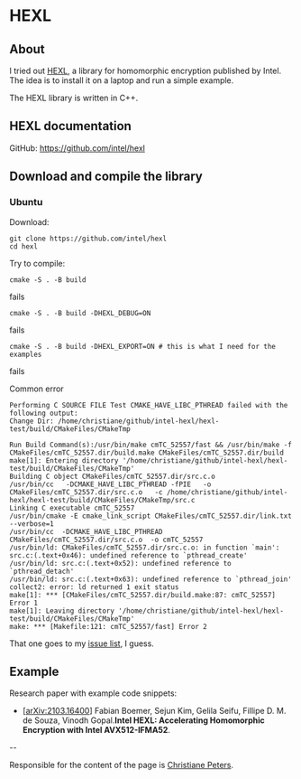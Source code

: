 # HEXL

## About

I tried out [HEXL][HEXL], a library for homomorphic encryption published by Intel. The idea is to install it on a laptop and run a simple example.

The HEXL library is written in C++.

## HEXL documentation

GitHub: https://github.com/intel/hexl

## Download and compile the library

### Ubuntu

Download:
```
git clone https://github.com/intel/hexl
cd hexl
```

Try to compile:

```
cmake -S . -B build
```
fails

```
cmake -S . -B build -DHEXL_DEBUG=ON
```
fails
```
cmake -S . -B build -DHEXL_EXPORT=ON # this is what I need for the examples
```
fails

Common error
```
Performing C SOURCE FILE Test CMAKE_HAVE_LIBC_PTHREAD failed with the following output:
Change Dir: /home/christiane/github/intel-hexl/hexl-test/build/CMakeFiles/CMakeTmp

Run Build Command(s):/usr/bin/make cmTC_52557/fast && /usr/bin/make -f CMakeFiles/cmTC_52557.dir/build.make CMakeFiles/cmTC_52557.dir/build
make[1]: Entering directory '/home/christiane/github/intel-hexl/hexl-test/build/CMakeFiles/CMakeTmp'
Building C object CMakeFiles/cmTC_52557.dir/src.c.o
/usr/bin/cc   -DCMAKE_HAVE_LIBC_PTHREAD -fPIE   -o CMakeFiles/cmTC_52557.dir/src.c.o   -c /home/christiane/github/intel-hexl/hexl-test/build/CMakeFiles/CMakeTmp/src.c
Linking C executable cmTC_52557
/usr/bin/cmake -E cmake_link_script CMakeFiles/cmTC_52557.dir/link.txt --verbose=1
/usr/bin/cc  -DCMAKE_HAVE_LIBC_PTHREAD    CMakeFiles/cmTC_52557.dir/src.c.o  -o cmTC_52557
/usr/bin/ld: CMakeFiles/cmTC_52557.dir/src.c.o: in function `main':
src.c:(.text+0x46): undefined reference to `pthread_create'
/usr/bin/ld: src.c:(.text+0x52): undefined reference to `pthread_detach'
/usr/bin/ld: src.c:(.text+0x63): undefined reference to `pthread_join'
collect2: error: ld returned 1 exit status
make[1]: *** [CMakeFiles/cmTC_52557.dir/build.make:87: cmTC_52557] Error 1
make[1]: Leaving directory '/home/christiane/github/intel-hexl/hexl-test/build/CMakeFiles/CMakeTmp'
make: *** [Makefile:121: cmTC_52557/fast] Error 2
```

That one goes to my [issue list][issues], I guess.


## Example

Research paper with example code snippets: 

* [[arXiv:2103.16400][arXivHEXL]] Fabian Boemer, Sejun Kim, Gelila Seifu, Fillipe D. M. de Souza, Vinodh Gopal.**Intel HEXL: Accelerating Homomorphic Encryption with Intel AVX512-IFMA52**.

--

Responsible for the content of the page is [Christiane Peters][cpp].



[cpp]: http://cbcrypto.org/
[HEXL]: https://github.com/intel/hexl
[arXivHEXL]: https://arxiv.org/abs/2103.16400
[issues]: https://github.com/christianepeters/homomorphic-encryption/issues
